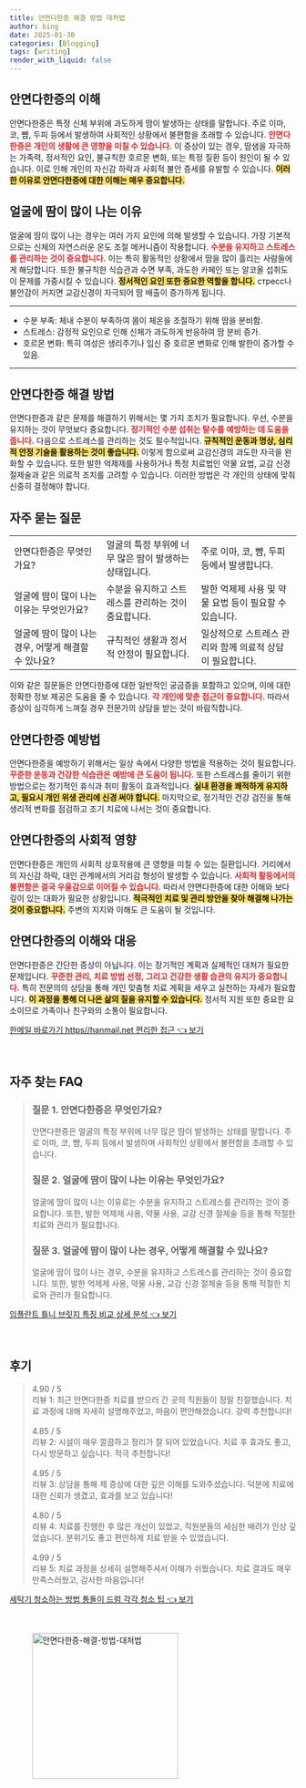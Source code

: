 ```yaml
---
title: 안면다한증 해결 방법 대처법
author: bing
date: 2025-01-30
categories: [Blogging]
tags: [writing]
render_with_liquid: false
---
```



<h2 id='안면다한증_이해'>안면다한증의 이해</h2>

<p>안면다한증은 특정 신체 부위에 과도하게 땀이 발생하는 상태를 말합니다. 주로 이마, 코, 뺨, 두피 등에서 발생하여 사회적인 상황에서 불편함을 초래할 수 있습니다. <b><span style="color: #ee2323;">안면다한증은 개인의 생활에 큰 영향을 미칠 수 있습니다.</span></b> 이 증상이 있는 경우, 땀샘을 자극하는 가족력, 정서적인 요인, 불규칙한 호르몬 변화, 또는 특정 질환 등이 원인이 될 수 있습니다. 이로 인해 개인의 자신감 하락과 사회적 불안 증세를 유발할 수 있습니다. <b><span style="background-color: #ffe066;">이러한 이유로 안면다한증에 대한 이해는 매우 중요합니다.</span></b></p>

<h2 id='얼굴_땀나는_이유'>얼굴에 땀이 많이 나는 이유</h2>

<p>얼굴에 땀이 많이 나는 경우는 여러 가지 요인에 의해 발생할 수 있습니다. 가장 기본적으로는 신체의 자연스러운 온도 조절 메커니즘이 작용합니다. <b><span style="color: #ee2323;">수분을 유지하고 스트레스를 관리하는 것이 중요합니다.</span></b> 이는 특히 활동적인 상황에서 땀을 많이 흘리는 사람들에게 해당합니다. 또한 불규칙한 식습관과 수면 부족, 과도한 카페인 또는 알코올 섭취도 이 문제를 가중시킬 수 있습니다. <b><span style="background-color: #ffe066;">정서적인 요인 또한 중요한 역할을 합니다.</span></b> стресс나 불안감이 커지면 교감신경이 자극되어 땀 배출이 증가하게 됩니다.</p>

<hr />

<ul>
    <li>수분 부족: 체내 수분이 부족하여 몸이 체온을 조절하기 위해 땀을 분비함.</li>
    <li>스트레스: 감정적 요인으로 인해 신체가 과도하게 반응하여 땀 분비 증가.</li>
    <li>호르몬 변화: 특히 여성은 생리주기나 임신 중 호르몬 변화로 인해 발한이 증가할 수 있음.</li>
</ul>

<hr />

<h2 id='안면다한증_해결방법'>안면다한증 해결 방법</h2>

<p>안면다한증과 같은 문제를 해결하기 위해서는 몇 가지 조치가 필요합니다. 우선, 수분을 유지하는 것이 무엇보다 중요합니다. <b><span style="color: #ee2323;">정기적인 수분 섭취는 탈수를 예방하는 데 도움을 줍니다.</span></b> 다음으로 스트레스를 관리하는 것도 필수적입니다. <b><span style="background-color: #ffe066;">규칙적인 운동과 명상, 심리적 안정 기술을 활용하는 것이 좋습니다.</span></b> 이렇게 함으로써 교감신경의 과도한 자극을 완화할 수 있습니다. 또한 발한 억제제를 사용하거나 특정 치료법인 약물 요법, 교감 신경 절제술과 같은 의료적 조치를 고려할 수 있습니다. 이러한 방법은 각 개인의 상태에 맞춰 신중히 결정해야 합니다.</p>

<h2 id='자주_묻는_질문'>자주 묻는 질문</h2>

<table>
    <tr>
        <td>안면다한증은 무엇인가요?</td>
        <td>얼굴의 특정 부위에 너무 많은 땀이 발생하는 상태입니다.</td>
        <td>주로 이마, 코, 뺨, 두피 등에서 발생합니다.</td>
    </tr>
    <tr>
        <td>얼굴에 땀이 많이 나는 이유는 무엇인가요?</td>
        <td>수분을 유지하고 스트레스를 관리하는 것이 중요합니다.</td>
        <td>발한 억제제 사용 및 약물 요법 등이 필요할 수 있습니다.</td>
    </tr>
    <tr>
        <td>얼굴에 땀이 많이 나는 경우, 어떻게 해결할 수 있나요?</td>
        <td>규칙적인 생활과 정서적 안정이 필요합니다.</td>
        <td>일상적으로 스트레스 관리와 함께 의료적 상담이 필요합니다.</td>
    </tr>
</table>

<p>이와 같은 질문들은 안면다한증에 대한 일반적인 궁금증을 포함하고 있으며, 이에 대한 정확한 정보 제공은 도움을 줄 수 있습니다. <b><span style="color: #ee2323;">각 개인에 맞춘 접근이 중요합니다.</span></b> 따라서 증상이 심각하게 느껴질 경우 전문가의 상담을 받는 것이 바람직합니다.</p>

<h2 id='안면다한증_예방법'>안면다한증 예방법</h2>

<p>안면다한증을 예방하기 위해서는 일상 속에서 다양한 방법을 적용하는 것이 필요합니다. <b><span style="color: #ee2323;">꾸준한 운동과 건강한 식습관은 예방에 큰 도움이 됩니다.</span></b> 또한 스트레스를 줄이기 위한 방법으로는 정기적인 휴식과 취미 활동이 효과적입니다. <b><span style="background-color: #ffe066;">실내 환경을 쾌적하게 유지하고, 필요시 개인 위생 관리에 신경 써야 합니다.</span></b> 마지막으로, 정기적인 건강 검진을 통해 생리적 변화를 점검하고 조기 치료에 나서는 것이 중요합니다.</p>

<h2 id='안면다한증_사회적_영향'>안면다한증의 사회적 영향</h2>

<p>안면다한증은 개인의 사회적 상호작용에 큰 영향을 미칠 수 있는 질환입니다. 거리에서의 자신감 하락, 대인 관계에서의 거리감 형성이 발생할 수 있습니다. <b><span style="color: #ee2323;">사회적 활동에서의 불편함은 결국 우울감으로 이어질 수 있습니다.</span></b> 따라서 안면다한증에 대한 이해와 보다 깊이 있는 대화가 필요한 상황입니다. <b><span style="background-color: #ffe066;">적극적인 치료 및 관리 방안을 찾아 해결해 나가는 것이 중요합니다.</span></b> 주변의 지지와 이해도 큰 도움이 될 것입니다.</p>

<h2 id='안면다한증_에_대한_이해'>안면다한증의 이해와 대응</h2>

<p>안면다한증은 간단한 증상이 아닙니다. 이는 장기적인 계획과 실제적인 대처가 필요한 문제입니다. <b><span style="color: #ee2323;">꾸준한 관리, 치료 방법 선정, 그리고 건강한 생활 습관의 유지가 중요합니다.</span></b> 특히 전문의의 상담을 통해 개인 맞춤형 치료 계획을 세우고 실천하는 자세가 필요합니다. <b><span style="background-color: #ffe066;">이 과정을 통해 더 나은 삶의 질을 유지할 수 있습니다.</span></b> 정서적 지원 또한 중요한 요소이므로 가족이나 친구와의 소통이 필요합니다.</p>


<p><a class="click-button" title="한메일 바로가기 https//hanmail.net 편리한 접근" href="https://adkhouse.github.io/posts/%ED%95%9C%EB%A9%94%EC%9D%BC-%EB%B0%94%EB%A1%9C%EA%B0%80%EA%B8%B0-httpshanmail.net-%ED%8E%B8%EB%A6%AC%ED%95%9C-%EC%A0%91%EA%B7%BC/" rel="dofollow">한메일 바로가기 https//hanmail.net 편리한 접근 👈 보기</a></p><br>
<h2 id='자주_찾는_FAQ'>자주 찾는 FAQ</h2>
<div itemscope="" itemtype="https://schema.org/FAQPage"> 
<blockquote> 
<div itemscope="" itemprop="mainEntity" itemtype="https://schema.org/Question"> 
<h3 itemprop="name">질문 1. 안면다한증은 무엇인가요?</h3> 
<div itemscope="" itemprop="acceptedAnswer" itemtype="https://schema.org/Answer"> 
<span itemprop="text"> 
<p>안면다한증은 얼굴의 특정 부위에 너무 많은 땀이 발생하는 상태를 말합니다. 주로 이마, 코, 뺨, 두피 등에서 발생하며 사회적인 상황에서 불편함을 초래할 수 있습니다.</p> 
</span> 
</div> 
</div> 
<div itemscope="" itemprop="mainEntity" itemtype="https://schema.org/Question"> 
<h3 itemprop="name">질문 2. 얼굴에 땀이 많이 나는 이유는 무엇인가요?</h3> 
<div itemscope="" itemprop="acceptedAnswer" itemtype="https://schema.org/Answer"> 
<span itemprop="text"> 
<p>얼굴에 땀이 많이 나는 이유로는 수분을 유지하고 스트레스를 관리하는 것이 중요합니다. 또한, 발한 억제제 사용, 약물 사용, 교감 신경 절제술 등을 통해 적절한 치료와 관리가 필요합니다.</p> 
</span> 
</div> 
</div> 
<div itemscope="" itemprop="mainEntity" itemtype="https://schema.org/Question"> 
<h3 itemprop="name">질문 3. 얼굴에 땀이 많이 나는 경우, 어떻게 해결할 수 있나요?</h3> 
<div itemscope="" itemprop="acceptedAnswer" itemtype="https://schema.org/Answer"> 
<span itemprop="text"> 
<p>얼굴에 땀이 많이 나는 경우, 수분을 유지하고 스트레스를 관리하는 것이 중요합니다. 또한, 발한 억제제 사용, 약물 사용, 교감 신경 절제술 등을 통해 적절한 치료와 관리가 필요합니다.</p> 
</span> 
</div> 
</div> 
</blockquote> 
</div>
<p><a class="click-button" title="임플란트 틀니 브릿지 특징 비교 상세 분석" href="https://adkhouse.github.io/posts/%EC%9E%84%ED%94%8C%EB%9E%80%ED%8A%B8-%ED%8B%80%EB%8B%88-%EB%B8%8C%EB%A6%BF%EC%A7%80-%ED%8A%B9%EC%A7%95-%EB%B9%84%EA%B5%90-%EC%83%81%EC%84%B8-%EB%B6%84%EC%84%9D/" rel="dofollow">임플란트 틀니 브릿지 특징 비교 상세 분석 👈 보기</a></p><br>
<h2 id='후기'>후기</h2>
<div itemscope itemtype="https://schema.org/Product">
  <blockquote>
  <div itemprop="review" itemscope itemtype="https://schema.org/Review">
      <div itemprop="reviewRating" itemscope itemtype="https://schema.org/Rating"> <span itemprop="ratingValue">4.90</span> / <span itemprop="bestRating">5</span> </div>
      <span itemprop="reviewBody">리뷰 1: 최근 안면다한증 치료를 받으러 간 곳의 직원들이 정말 친절했습니다. 치료 과정에 대해 자세히 설명해주었고, 마음이 편안해졌습니다. 강력 추천합니다!</span>
  </div>
  <br>
  <div itemprop="review" itemscope itemtype="https://schema.org/Review">
      <div itemprop="reviewRating" itemscope itemtype="https://schema.org/Rating"> <span itemprop="ratingValue">4.85</span> / <span itemprop="bestRating">5</span> </div>
      <span itemprop="reviewBody">리뷰 2: 시설이 매우 깔끔하고 정리가 잘 되어 있었습니다. 치료 후 효과도 좋고, 다시 방문하고 싶습니다. 적극 추천합니다!</span>
  </div>
  <br>
  <div itemprop="review" itemscope itemtype="https://schema.org/Review">
      <div itemprop="reviewRating" itemscope itemtype="https://schema.org/Rating"> <span itemprop="ratingValue">4.95</span> / <span itemprop="bestRating">5</span> </div>
      <span itemprop="reviewBody">리뷰 3: 상담을 통해 제 증상에 대한 깊은 이해를 도와주셨습니다. 덕분에 치료에 대한 신뢰가 생겼고, 효과를 보고 있습니다!</span>
  </div>
  <br>
  <div itemprop="review" itemscope itemtype="https://schema.org/Review">
      <div itemprop="reviewRating" itemscope itemtype="https://schema.org/Rating"> <span itemprop="ratingValue">4.80</span> / <span itemprop="bestRating">5</span> </div>
      <span itemprop="reviewBody">리뷰 4: 치료를 진행한 후 많은 개선이 있었고, 직원분들의 세심한 배려가 인상 깊었습니다. 분위기도 좋고 편안하게 치료 받을 수 있었습니다.</span>
  </div>
  <br>
  <div itemprop="review" itemscope itemtype="https://schema.org/Review">
      <div itemprop="reviewRating" itemscope itemtype="https://schema.org/Rating"> <span itemprop="ratingValue">4.99</span> / <span itemprop="bestRating">5</span> </div>
      <span itemprop="reviewBody">리뷰 5: 치료 과정을 상세히 설명해주셔서 이해가 쉬웠습니다. 치료 결과도 매우 만족스러웠고, 감사한 마음입니다!</span>
  </div>
  </blockquote>
</div>
<p><a class="click-button" title="세탁기 청소하는 방법 통돌이 드럼 각각 청소 팁" href="https://adkhouse.github.io/posts/%EC%84%B8%ED%83%81%EA%B8%B0-%EC%B2%AD%EC%86%8C%ED%95%98%EB%8A%94-%EB%B0%A9%EB%B2%95-%ED%86%B5%EB%8F%8C%EC%9D%B4-%EB%93%9C%EB%9F%BC-%EA%B0%81%EA%B0%81-%EC%B2%AD%EC%86%8C-%ED%8C%81/" rel="dofollow">세탁기 청소하는 방법 통돌이 드럼 각각 청소 팁 👈 보기</a></p><br>
<figure class="image"><img src="https://adkhouse.github.io/assets/img/thumbnail/안면다한증-해결-방법-대처법.webp" alt="안면다한증-해결-방법-대처법" width="256" height="256"></figure>
